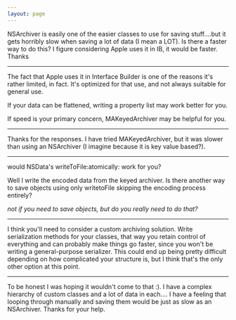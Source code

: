 ```yaml
---
layout: page
---
```


NSArchiver is easily one of the easier classes to use for saving stuff....but it gets horribly slow when saving a lot of data (I mean a LOT).  Is there a faster way to do this?  I figure considering Apple uses it in IB, it would be faster.  Thanks 

----

The fact that Apple uses it in Interface Builder is one of the reasons it's rather limited, in fact. It's optimized for that use, and not always suitable for general use.

If your data can be flattened, writing a property list may work better for you.

If speed is your primary concern, MAKeyedArchiver may be helpful for you.

----

Thanks for the responses.  I have tried MAKeyedArchiver, but it was slower than using an NSArchiver (I imagine because it is key value based?).

----

would NSData's     writeToFile:atomically: work for you?

Well I write the encoded data from the keyed archiver.  Is there another way to save objects using only writetoFile skipping the encoding process entirely?

*not if you need to save objects, but do you really need to do that?*

----

I think you'll need to consider a custom archiving solution. Write serialization methods for your classes, that way you retain control of everything and can probably make things go faster, since you won't be writing a general-purpose serializer. This could end up being pretty difficult depending on how complicated your structure is, but I think that's the only other option at this point.

----


To be honest I was hoping it wouldn't come to that :).  I have a complex hierarchy of custom classes and a lot of data in each.... I have a feeling that looping through manually and saving them would be just as slow as an NSArchiver.  Thanks for your help.

